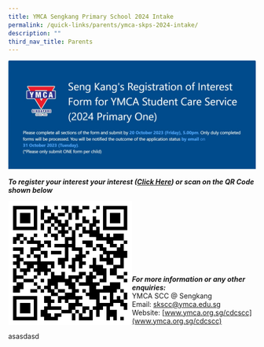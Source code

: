 ```yaml
---
title: YMCA Sengkang Primary School 2024 Intake
permalink: /quick-links/parents/ymca-skps-2024-intake/
description: ""
third_nav_title: Parents
---
```

![](/images/QuickLinksSubPage/Parents/skscc%20registration%20of%20interest%20(roi)%20form%20for%202024%20p1.jpg)

***To register your interest your interest ([Click Here](https://forms.office.com/r/ZXbPHZ7Uq4)) or scan on the QR Code shown below***

<img src="/images/QuickLinksSubPage/Parents/ymca-skscc-roi-qr-code.png" style="width:50%;float:left;">
<br><br><br><br><br><br><br><br>

***For more information or any other enquiries:*** <br>
YMCA SCC @ Sengkang <br>
Email: [skscc@ymca.edu.sg](mailto:skscc@ymca.edu.sg) <br>
Website: [www.ymca.org.sg/cdcscc](www.ymca.org.sg/cdcscc)

asasdasd